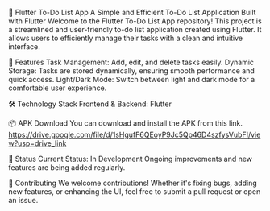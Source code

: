 

📝 Flutter To-Do List App
A Simple and Efficient To-Do List Application Built with Flutter
Welcome to the Flutter To-Do List App repository! This project is a streamlined and user-friendly to-do list application created using Flutter. It allows users to efficiently manage their tasks with a clean and intuitive interface.

🌟 Features
Task Management: Add, edit, and delete tasks easily.
Dynamic Storage: Tasks are stored dynamically, ensuring smooth performance and quick access.
Light/Dark Mode: Switch between light and dark mode for a comfortable user experience.


🛠️ Technology Stack
Frontend & Backend: Flutter


📦 APK Download
You can download and install the APK from this link. https://drive.google.com/file/d/1sHgufF6QEoyP9Jc5Qp46D4szfysVubFI/view?usp=drive_link


🚧 Status
Current Status: In Development
Ongoing improvements and new features are being added regularly.



🤝 Contributing
We welcome contributions! Whether it's fixing bugs, adding new features, or enhancing the UI, feel free to submit a pull request or open an issue.


